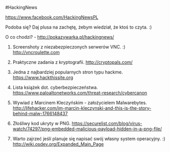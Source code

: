 #HackingNews

https://www.facebook.com/HackingNewsPL

Podoba się? Daj plusa na zachętę, żebym wiedział, że ktoś to czyta. :)

O co chodzi? - http://pokazywarka.pl/hackingnews/


1. Screenshoty z niezabezpieczonych serwerów VNC. :)
http://vncroulette.com

2. Praktyczne zadania z kryptografii.
http://cryptopals.com/

3. Jedna z najbardziej popularnych stron typu hackme.
https://www.hackthissite.org

4. Lista książek dot. cyberbezpieczeństwa.
https://www.paloaltonetworks.com/threat-research/cybercanon

5. Wywiad z Marcinem Kleczyńskim - założycielem Malwarebytes.
http://lifehacker.com/im-marcin-kleczynski-and-this-is-the-story-behind-malw-1766148437

6. Złośliwy kod ukryty w PNG.
https://securelist.com/blog/virus-watch/74297/png-embedded-malicious-payload-hidden-in-a-png-file/

7. Warto zajrzeć jeśli planuje się napisać swój własny system operacyjny. :)
http://wiki.osdev.org/Expanded_Main_Page



